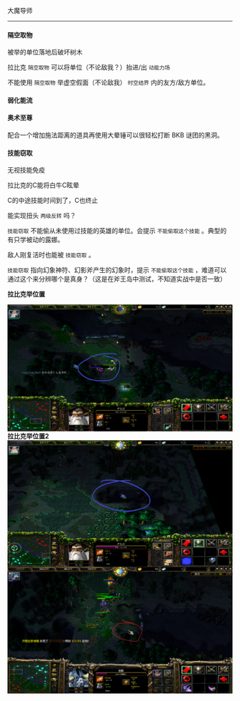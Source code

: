 大魔导师

---

#### 隔空取物

被举的单位落地后破坏树木

拉比克 `隔空取物` 可以将单位（不论敌我？）抬进/出 `动能力场`

不能使用 `隔空取物` 举虚空假面（不论敌我） `时空结界` 内的友方/敌方单位。

#### 弱化能流







#### 奥术至尊

配合一个增加施法距离的道具再使用大晕锤可以很轻松打断 BKB 谜团的黑洞。





#### 技能窃取

无视技能免疫

拉比克的C能将白牛C眩晕

C的中途技能时间到了，C也终止

能实现扭头 `两级反转` 吗？

`技能窃取` 不能偷从未使用过技能的英雄的单位。会提示 `不能偷取这个技能` 。典型的有只学被动的露娜。

敌人刚复活时也能被 `技能窃取` 。

`技能窃取` 指向幻象神符、幻影斧产生的幻象时，提示 `不能偷取这个技能` ，难道可以通过这个来分辨哪个是真身？（这是在斧王岛中测试，不知道实战中是否一致）



**拉比克举位置**

<img src="./img/拉比克举位置.png" alt="拉比克举位置" style="zoom: 50%;" align="left" />

**拉比克举位置2**
<img src="./img/拉比克举位置2.png" alt="拉比克举位置" style="zoom: 50%;" align="left" />

<img src="./img/卡住.png" alt="拉比克举位置" style="zoom: 50%;" align="left" />



